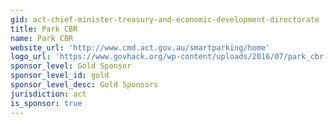 ```yaml
---
gid: act-chief-minister-treasury-and-economic-development-directorate
title: Park CBR
name: Park CBR
website_url: 'http://www.cmd.act.gov.au/smartparking/home'
logo_url: 'https://www.govhack.org/wp-content/uploads/2016/07/park_cbr.png'
sponsor_level: Gold Sponsor
sponsor_level_id: gold
sponsor_level_desc: Gold Sponsors
jurisdiction: act
is_sponsor: true
---
```

